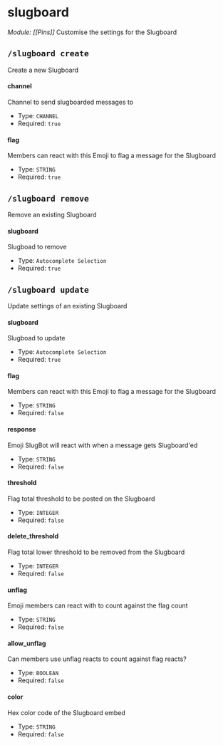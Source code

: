 # slugboard
*Module: [[Pins]]*
Customise the settings for the Slugboard
## `/slugboard create`
Create a new Slugboard
#### channel
Channel to send slugboarded messages to
- Type: `CHANNEL`
- Required: `true`
#### flag
Members can react with this Emoji to flag a message for the Slugboard
- Type: `STRING`
- Required: `true`
## `/slugboard remove`
Remove an existing Slugboard
#### slugboard
Slugboad to remove
- Type: `Autocomplete Selection`
- Required: `true`
## `/slugboard update`
Update settings of an existing Slugboard
#### slugboard
Slugboad to update
- Type: `Autocomplete Selection`
- Required: `true`
#### flag
Members can react with this Emoji to flag a message for the Slugboard
- Type: `STRING`
- Required: `false`
#### response
Emoji SlugBot will react with when a message gets Slugboard'ed
- Type: `STRING`
- Required: `false`
#### threshold
Flag total threshold to be posted on the Slugboard
- Type: `INTEGER`
- Required: `false`
#### delete_threshold
Flag total lower threshold to be removed from the Slugboard
- Type: `INTEGER`
- Required: `false`
#### unflag
Emoji members can react with to count against the flag count
- Type: `STRING`
- Required: `false`
#### allow_unflag
Can members use unflag reacts to count against flag reacts?
- Type: `BOOLEAN`
- Required: `false`
#### color
Hex color code of the Slugboard embed
- Type: `STRING`
- Required: `false`